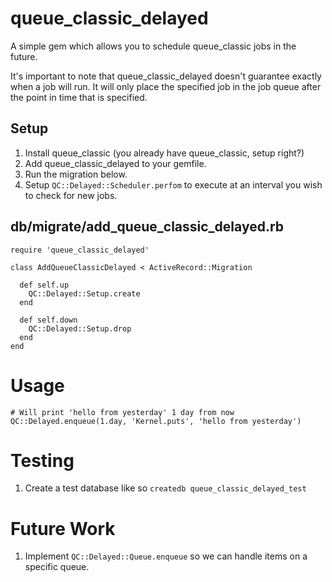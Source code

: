 # queue_classic_delayed

A simple gem which allows you to schedule queue_classic jobs in the
future.

It's important to note that queue_classic_delayed doesn't guarantee
exactly when a job will run. It will only place the specified job in the
job queue after the point in time that is specified.

## Setup

1. Install queue_classic (you already have queue_classic, setup right?)
1. Add queue_classic_delayed to your gemfile.
1. Run the migration below.
1. Setup `QC::Delayed::Scheduler.perfom` to execute at an interval you
   wish to check for new jobs.

## db/migrate/add_queue_classic_delayed.rb

```
require 'queue_classic_delayed'

class AddQueueClassicDelayed < ActiveRecord::Migration

  def self.up
    QC::Delayed::Setup.create
  end

  def self.down
    QC::Delayed::Setup.drop
  end
end
```

# Usage

```
# Will print 'hello from yesterday' 1 day from now
QC::Delayed.enqueue(1.day, 'Kernel.puts', 'hello from yesterday')
```

# Testing

1. Create a test database like so `createdb queue_classic_delayed_test`

# Future Work

1. Implement `QC::Delayed::Queue.enqueue` so we can handle items on a
   specific queue.
